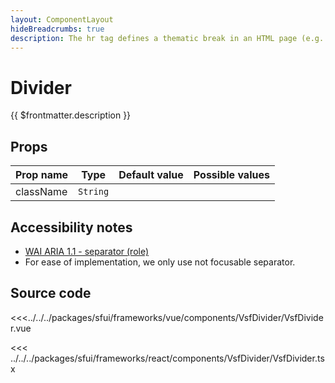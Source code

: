 ```yaml
---
layout: ComponentLayout
hideBreadcrumbs: true
description: The hr tag defines a thematic break in an HTML page (e.g. a shift of topic).
---
```

# Divider

{{ $frontmatter.description }}

<Generate />

<!-- react -->

## Props

| Prop name | Type        | Default value | Possible values |
| --------- | ----------- | ------------- | --------------- |
| className | `String`    |               |                 |
<!-- end react -->


## Accessibility notes

- [WAI ARIA 1.1 - separator (role)](https://www.w3.org/TR/wai-aria-1.1/#separator)
- For ease of implementation, we only use not focusable separator.

## Source code

<!-- vue -->
<<<../../../packages/sfui/frameworks/vue/components/VsfDivider/VsfDivider.vue
<!-- end vue -->

<!-- react -->
<<< ../../../packages/sfui/frameworks/react/components/VsfDivider/VsfDivider.tsx
<!-- end react -->

